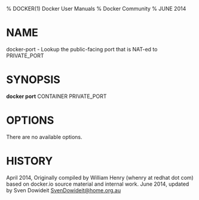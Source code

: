 % DOCKER(1) Docker User Manuals
% Docker Community
% JUNE 2014
# NAME
docker-port - Lookup the public-facing port that is NAT-ed to PRIVATE_PORT

# SYNOPSIS
**docker port**
CONTAINER PRIVATE_PORT

# OPTIONS
There are no available options.

# HISTORY
April 2014, Originally compiled by William Henry (whenry at redhat dot com)
based on docker.io source material and internal work.
June 2014, updated by Sven Dowideit <SvenDowideit@home.org.au>
